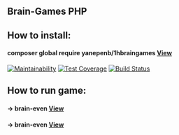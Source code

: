 ## Brain-Games PHP
## **How to install:**
####  **composer global require yanepenb/1hbraingames** [View](https://asciinema.org/a/1sf4o1ZfRupT7WV3E6rehdAj4)

[![Maintainability](https://api.codeclimate.com/v1/badges/6469dd41999438719ea4/maintainability)](https://codeclimate.com/github/yanepenb/project-lvl1-s482/maintainability)
[![Test Coverage](https://api.codeclimate.com/v1/badges/6469dd41999438719ea4/test_coverage)](https://codeclimate.com/github/yanepenb/project-lvl1-s482/test_coverage)
[![Build Status](https://travis-ci.org/yanepenb/project-lvl1-s482.svg?branch=master)](https://travis-ci.org/yanepenb/project-lvl1-s482)

## **How to run game:**
#### **-> brain-even** [View](https://asciinema.org/a/0aylgdbA4vhvgEzVXGvxo8jX9)

#### **-> brain-even** [View](https://asciinema.org/a/dh50wZVDg7tGyKemd7yzkWZc7)
